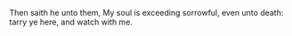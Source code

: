 Then saith he unto them, My soul is exceeding sorrowful, even unto death: tarry ye here, and watch with me.
